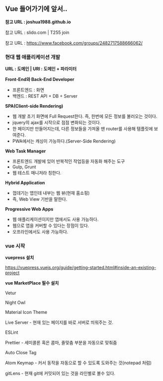## Vue 들어가기에 앞서..

**참고 URL : joshua1988.github.io**

참고 URL : slido.com | T255 join

참고 URL : https://www.facebook.com/groups/2482717588666062/



### 현대 웹 애플리케이션 개발

**URL : 도메인 |  URI : 도메인 + 파라미터**

**Front-End와 Back-End Developer**

- 프론트엔드 : 화면
- 백엔드 : REST API + DB + Server

**SPA(Client-side Rendering)**

- 웹 개발 초기 화면에 Full Request한다. 즉, 한번에 모든 정보를 불러오는 것이다.
- jquery의 ajax를 시작으로 점점 변화되는 것이다.
- 한 페이지만 만들어지는데, 다른 정보들을 가져올 땐 router를 사용해 템플릿에 보여준다.
- PWA에서는 캐싱이 가능하다.(Server-Side Rendering)

**Web Task Manager**

- 프론트엔드 개발에 있어 반복적인 작업등을 자동화 해주는 도구
- Gulp, Grunt
- 웹 테스트 매니저라 칭한다.

**Hybrid Application**

- 껍데기는 앱인데 내부는 웹 뷰(현재 홈쇼핑)
- 즉, Web View 기반을 말한다.

**Progressive Web Apps**

- 웹 애플리케이션이지만 앱에서도 사용 가능하다.
- 웹으로 앱을 커버할 수 있다는 장점이 있다.
- 오프라인에서도 사용 가능하다.



### vue 시작

**vuepress 설치**

https://vuepress.vuejs.org/guide/getting-started.html#inside-an-existing-project



**vue MarketPlace 필수 설치**

Vetur

Night Owl

Material Icon Theme

Live Server - 현재 있는 페이지를 바로 서버로 띄워주는 것.

ESLint

Prettier    - 세미콜론 혹은 콤마, 줄맞춤 부분을 자동으로 맞춰줌

Auto Close Tag

Atom Keymap - 커서 동작을 자동으로 할 수 있도록 도와주는 것(notepad 처럼)

gitLens     - 현재 git에 커밋되어 있는 것을 라인별로 볼수 있다.

